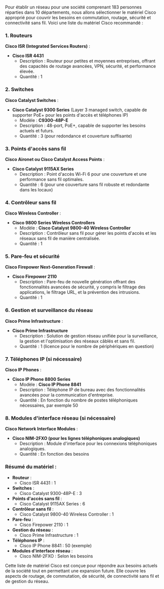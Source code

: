 Pour établir un réseau pour une société comprenant 183 personnes réparties dans 10 départements, nous allons sélectionner le matériel Cisco approprié pour couvrir les besoins en commutation, routage, sécurité et connectivité sans fil. Voici une liste du matériel Cisco recommandé :

### 1. Routeurs

**Cisco ISR (Integrated Services Routers)** :
- **Cisco ISR 4431**
  - Description : Routeur pour petites et moyennes entreprises, offrant des capacités de routage avancées, VPN, sécurité, et performance élevée.
  - Quantité : 1

### 2. Switches

**Cisco Catalyst Switches** :
- **Cisco Catalyst 9300 Series** (Layer 3 managed switch, capable de supporter PoE+ pour les points d'accès et téléphones IP)
  - Modèle : **C9300-48P-E**
  - Description : 48-port, PoE+, capable de supporter les besoins actuels et futurs.
  - Quantité : 3 (pour redondance et couverture suffisante)

### 3. Points d'accès sans fil

**Cisco Aironet ou Cisco Catalyst Access Points** :
- **Cisco Catalyst 9115AX Series**
  - Description : Point d'accès Wi-Fi 6 pour une couverture et une performance sans fil optimales.
  - Quantité : 6 (pour une couverture sans fil robuste et redondante dans les locaux)

### 4. Contrôleur sans fil

**Cisco Wireless Controller** :
- **Cisco 9800 Series Wireless Controllers**
  - Modèle : **Cisco Catalyst 9800-40 Wireless Controller**
  - Description : Contrôleur sans fil pour gérer les points d'accès et les réseaux sans fil de manière centralisée.
  - Quantité : 1

### 5. Pare-feu et sécurité

**Cisco Firepower Next-Generation Firewall** :
- **Cisco Firepower 2110**
  - Description : Pare-feu de nouvelle génération offrant des fonctionnalités avancées de sécurité, y compris le filtrage des applications, le filtrage URL, et la prévention des intrusions.
  - Quantité : 1

### 6. Gestion et surveillance du réseau

**Cisco Prime Infrastructure** :
- **Cisco Prime Infrastructure**
  - Description : Solution de gestion réseau unifiée pour la surveillance, la gestion et l'optimisation des réseaux câblés et sans fil.
  - Quantité : 1 (licence pour le nombre de périphériques en question)

### 7. Téléphones IP (si nécessaire)

**Cisco IP Phones** :
- **Cisco IP Phone 8800 Series**
  - Modèle : **Cisco IP Phone 8841**
  - Description : Téléphone IP de bureau avec des fonctionnalités avancées pour la communication d'entreprise.
  - Quantité : En fonction du nombre de postes téléphoniques nécessaires, par exemple 50

### 8. Modules d'interface réseau (si nécessaire)

**Cisco Network Interface Modules** :
- **Cisco NIM-2FXO (pour les lignes téléphoniques analogiques)**
  - Description : Module d'interface pour les connexions téléphoniques analogiques.
  - Quantité : En fonction des besoins

### Résumé du matériel :

- **Routeur** :
  - Cisco ISR 4431 : 1
- **Switches** :
  - Cisco Catalyst 9300-48P-E : 3
- **Points d'accès sans fil** :
  - Cisco Catalyst 9115AX Series : 6
- **Contrôleur sans fil** :
  - Cisco Catalyst 9800-40 Wireless Controller : 1
- **Pare-feu** :
  - Cisco Firepower 2110 : 1
- **Gestion du réseau** :
  - Cisco Prime Infrastructure : 1
- **Téléphones IP** :
  - Cisco IP Phone 8841 : 50 (exemple)
- **Modules d'interface réseau** :
  - Cisco NIM-2FXO : Selon les besoins

Cette liste de matériel Cisco est conçue pour répondre aux besoins actuels de la société tout en permettant une expansion future. Elle couvre les aspects de routage, de commutation, de sécurité, de connectivité sans fil et de gestion du réseau.
